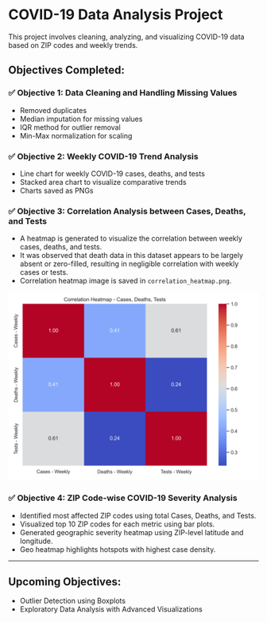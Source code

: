 # COVID-19 Data Analysis Project

This project involves cleaning, analyzing, and visualizing COVID-19 data based on ZIP codes and weekly trends.

## Objectives Completed:

### ✅ Objective 1: Data Cleaning and Handling Missing Values
- Removed duplicates
- Median imputation for missing values
- IQR method for outlier removal
- Min-Max normalization for scaling

### ✅ Objective 2: Weekly COVID-19 Trend Analysis
- Line chart for weekly COVID-19 cases, deaths, and tests
- Stacked area chart to visualize comparative trends
- Charts saved as PNGs

### ✅ Objective 3: Correlation Analysis between Cases, Deaths, and Tests
- A heatmap is generated to visualize the correlation between weekly cases, deaths, and tests.
- It was observed that death data in this dataset appears to be largely absent or zero-filled, resulting in negligible correlation with weekly cases or tests.
- Correlation heatmap image is saved in `correlation_heatmap.png`.

![Correlation Heatmap](correlation_heatmap.png)

### ✅ Objective 4: ZIP Code-wise COVID-19 Severity Analysis

- Identified most affected ZIP codes using total Cases, Deaths, and Tests.
- Visualized top 10 ZIP codes for each metric using bar plots.
- Generated geographic severity heatmap using ZIP-level latitude and longitude.
- Geo heatmap highlights hotspots with highest case density.

---

## Upcoming Objectives:
- Outlier Detection using Boxplots
- Exploratory Data Analysis with Advanced Visualizations